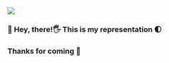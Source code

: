 <img src="https://i.imgur.com/jUFmcSz_d.webp?maxwidth=3&fidelity=grand">

### 🐅 Hey, there!🖐  This is my representation 🌓 
### Thanks for coming 🙋 


<!--
**TheMan1697/TheMan1697** is a ✨ _special_ ✨ repository because its `README.md` (this file) appears on your GitHub profile.

Here are some ideas to get you started:

- 🔭 I’m currently working on ...
- 🌱 I’m currently learning ...
- 👯 I’m looking to collaborate on ...
- 🤔 I’m looking for help with ...
- 💬 Ask me about ...
- 📫 How to reach me: ...
- 😄 Pronouns: ...
- ⚡ Fun fact: ...
-->
